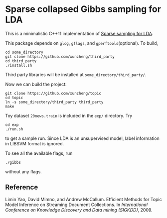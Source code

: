 Sparse collapsed Gibbs sampling for LDA
====

This is a minimalistic C++11 implementation of [Sparse sampling for
LDA](http://people.cs.umass.edu/~lmyao/papers/fast-topic-model10.pdf).

This package depends on `glog`, `gflags`, and `gperftools`(optional). To build,

    cd some_directory
    git clone https://github.com/xunzheng/third_party
    cd third_party
    ./install.sh

Third party libraries will be installed at `some_directory/third_party/`.

Now we can build the project:

    git clone https://github.com/xunzheng/topic
    cd topic
    ln -s some_directory/third_party third_party
    make

Toy dataset `20news.train` is included in the `exp/` directory. Try

    cd exp
    ./run.sh

to get a sample run. Since LDA is an unsupervised model, label information in
LIBSVM format is ignored.

To see all the available flags, run

    ./gibbs

without any flags.

Reference
----
Limin Yao, David Mimno, and Andrew McCallum. Efficient Methods for Topic Model Inference on Streaming Document Collections. In *International Conference on Knowledge Discovery and Data mining (SIGKDD)*, 2009.
